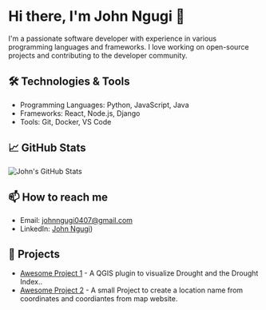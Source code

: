 # Hi there, I'm John Ngugi 👋

I'm a passionate software developer with experience in various programming languages and frameworks. I love working on open-source projects and contributing to the developer community.

## 🛠 Technologies & Tools

- Programming Languages: Python, JavaScript, Java
- Frameworks: React, Node.js, Django
- Tools: Git, Docker, VS Code

## 📈 GitHub Stats

![John's GitHub Stats](https://github-readme-stats.vercel.app/api?username=john-ngugi&show_icons=true&theme=radical)

## 📫 How to reach me

- Email: johnngugi0407@gmail.com
- LinkedIn: [John Ngugi]([https://www.linkedin.com/in/john-ngugi-a1b668217/))

## 🌟 Projects

- [Awesome Project 1]([https://github.com/john-ngugi/awesome-project-1](https://github.com/john-ngugi/drought_indexer)) - A QGIS plugin to visualize Drought and the Drought Index..
- [Awesome Project 2]([https://github.com/john-ngugi/awesome-project-2](https://github.com/john-ngugi/MapFinder)) - A small Project to create a location name from coordinates and coordiantes from map website.
